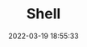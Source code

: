 ---
pageComponent:
  name: Catalogue
  data:
    path: java/02.Shell
    imgUrl: https://gitee.com/wbzBroad/bed/raw/master/img/shell.png
    description: 本章内容为博主在原教程基础上添加学习笔记，教程版权归原作者所有。来源：<a href='https://www.runoob.com/linux/linux-shell-variable.html' target='_blank'>Shell教程</a>
title: Shell
date: 2022-03-19 18:55:33
permalink: /note/Shell/
article: false
comment: false
editLink: false
---